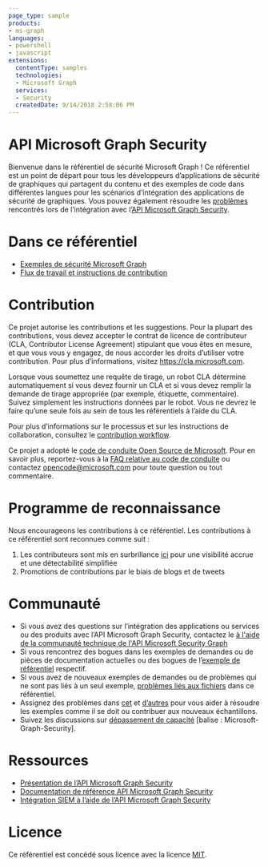 ```yaml
---
page_type: sample
products:
- ms-graph
languages:
- powershell
- javascript
extensions:
  contentType: samples
  technologies:
  - Microsoft Graph 
  services:
  - Security
  createdDate: 9/14/2018 2:58:06 PM
---
```

# API Microsoft Graph Security 

Bienvenue dans le référentiel de sécurité Microsoft Graph ! Ce référentiel est un point de départ pour tous les développeurs d’applications de sécurité de graphiques qui partagent du contenu et des exemples de code dans différentes langues pour les scénarios d’intégration des applications de sécurité de graphiques. Vous pouvez également résoudre les [problèmes](https://github.com/microsoftgraph/security-api-solutions/issues) rencontrés lors de l’intégration avec l’[API Microsoft Graph Security](https://www.microsoft.com/en-us/security/intelligence-security-api). 

# Dans ce référentiel
* [Exemples de sécurité Microsoft Graph](https://github.com/microsoftgraph/security-api-solutions/blob/master/sample-repos.md)
* [Flux de travail et instructions de contribution](https://github.com/microsoftgraph/security-api-solutions/blob/master/CONTRIBUTING.md)

# Contribution

Ce projet autorise les contributions et les suggestions.
Pour la plupart des contributions, vous devez accepter le contrat de licence de contributeur (CLA, Contributor License Agreement) stipulant que vous êtes en mesure, et que vous vous y engagez, de nous accorder les droits d’utiliser votre contribution.
Pour plus d’informations, visitez https://cla.microsoft.com.

Lorsque vous soumettez une requête de tirage, un robot CLA détermine automatiquement si vous devez fournir un CLA et si vous devez remplir la demande de tirage appropriée (par exemple, étiquette, commentaire).
Suivez simplement les instructions données par le robot.
Vous ne devrez le faire qu’une seule fois au sein de tous les référentiels à l’aide du CLA.

Pour plus d’informations sur le processus et sur les instructions de collaboration, consultez le [contribution workflow](CONTRIBUTING.md).

Ce projet a adopté le [code de conduite Open Source de Microsoft](https://opensource.microsoft.com/codeofconduct/).
Pour en savoir plus, reportez-vous à la [FAQ relative au code de conduite](https://opensource.microsoft.com/codeofconduct/faq/)
ou contactez [opencode@microsoft.com](mailto:opencode@microsoft.com) pour toute question ou tout commentaire.

# Programme de reconnaissance

Nous encourageons les contributions à ce référentiel. Les contributions à ce référentiel sont reconnues comme suit :
1. Les contributeurs sont mis en surbrillance [ici](https://github.com/microsoftgraph/security-api-solutions/blob/master/contributors.md) pour une visibilité accrue et une détectabilité simplifiée  
2. Promotions de contributions par le biais de blogs et de tweets 


# Communauté
* Si vous avez des questions sur l’intégration des applications ou services ou des produits avec l’API Microsoft Graph Security, contactez le [à l'aide de la communauté technique de l'API Microsoft Security Graph](https://techcommunity.microsoft.com/t5/Using-Microsoft-Graph-Security/bd-p/SecurityGraphAPI) 
* Si vous rencontrez des bogues dans les exemples de demandes ou de pièces de documentation actuelles ou des bogues de l’[exemple de référentiel](sample-repos.md) respectif.
* Si vous avez de nouveaux exemples de demandes ou de problèmes qui ne sont pas liés à un seul exemple, [problèmes liés aux fichiers](https://github.com/microsoftgraph/security-api-solutions/issues/new) dans ce référentiel.
* Assignez des problèmes dans [cet](https://github.com/microsoftgraph/security-api-solutions/issues) et [d’autres](sample-repos.md) pour vous aider à résoudre les exemples comme il se doit ou contribuer aux nouveaux échantillons.
* Suivez les discussions sur [dépassement de capacité](https://aka.ms/graphsecuritystackoverflow) [balise : Microsoft-Graph-Security].

# Ressources
* [Présentation de l’API Microsoft Graph Security](https://developer.microsoft.com/en-us/graph/docs/concepts/security-concept-overview)
* [Documentation de référence API Microsoft Graph Security](https://developer.microsoft.com/en-us/graph/docs/api-reference/v1.0/resources/security-api-overview)
* [Intégration SIEM à l’aide de l’API Microsoft Graph Security](https://developer.microsoft.com/en-us/graph/docs/concepts/security_siemintegration)


# Licence
Ce référentiel est concédé sous licence avec la licence [MIT](https://github.com/microsoftgraph/security-api-solutions/blob/master/LICENSE). 
